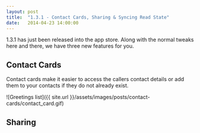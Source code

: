 ```yaml
---
layout: post
title:  "1.3.1 - Contact Cards, Sharing & Syncing Read State"
date:   2014-04-23 14:00:00
---
```


1.3.1 has just been released into the app store. Along with the normal tweaks here and there, we have three new features for you.

## Contact Cards

Contact cards make it easier to access the callers contact details or add them to your contacts if they do not already exist.

![Greetings list]({{ site.url }}/assets/images/posts/contact-cards/contact_card.gif)

## Sharing

